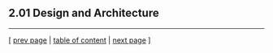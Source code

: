 ## 2.01 Design and Architecture

---
[ [prev page](../chapters/200_systems_perspective.md) | [table of content](../table_of_content.md) | [next page](../chapters/202_dependencies.md) ]